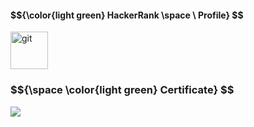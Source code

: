 <h4 align = "left"> $${\color{light green} HackerRank \space \ Profile} $$ </h4>
<a href="https://www.hackerrank.com/tausifsamin10?hr_r=1"><img src="https://upload.wikimedia.org/wikipedia/commons/4/40/HackerRank_Icon-1000px.png" alt="git" width="60"  height="60" /></a>

<h3> $${\space \color{light green} Certificate} $$ </h3>
<img src="![image](https://github.com/AhsanTausif/hackerrank-problem-solving-intermediate-certification/assets/49714817/1ca5f306-1306-484e-b590-031625e7bd94)" />


